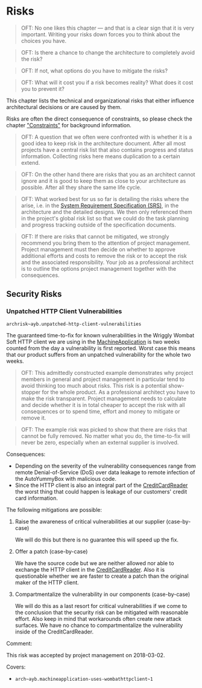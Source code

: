<!--
  #%L
  OpenFastTrace
  %%
  Copyright (C) 2018 itsallcode.org
  %%
  This document is based on https://arc42.org by Dr. G. Starke & Dr. P. Hruschka
  with modifications and additions from itsallcode.org, licensed under CC-BY-SA 4.0
  #L%
  -->

# Risks

> OFT: No one likes this chapter &mdash; and that is a clear sign that it is very important. Writing your risks down forces you to think about the choices you have.

> OFT: Is there a chance to change the architecture to completely avoid the risk?

> OFT: If not, what options do you have to mitigate the risks?

> OFT: What will it cost you if a risk becomes reality? What does it cost you to prevent it?

This chapter lists the technical and organizational risks that either influence architectural decisions or are caused by them.

Risks are often the direct consequence of constraints, so please check the chapter ["Constraints"](constraints.md) for background information.

> OFT: A question that we often were confronted with is whether it is a good idea to keep risk in the architecture document. After all most projects have a central risk list that also contains progress and status information. Collecting risks here means duplication to a certain extend.

> OFT: On the other hand there are risks that you as an architect cannot ignore and it is good to keep them as close to your architecture as possible. After all they share the same life cycle.

> OFT: What worked best for us so far is detailing the risks where the arise, i.e. in the [System Requirement Specification (SRS)](bibliography.md#srs), in the architecture and the detailed designs. We then only referenced them in the project's global risk list so that we could do the task planning and progress tracking outside of the specification documents.

> OFT: If there are risks that cannot be mitigated, we strongly recommend you bring them to the attention of project management. Project management must then decide on whether to approve additional efforts and costs to remove the risk or to accept the risk and the associated responsibility. Your job as a professional architect is to outline the options project management together with the consequences.

## Security Risks

### Unpatched HTTP Client Vulnerabilities
`archrisk~ayb.unpatched-http-client-vulnerabilities`

The guaranteed time-to-fix for known vulnerabilities in the Wriggly Wombat Soft HTTP client we are using in the [MachineApplication](components/MachineApplication.md) is two weeks counted from the day a vulnerability is first reported. Worst case this means that our product suffers from an unpatched vulnerability for the whole two weeks.

> OFT: This admittedly constructed example demonstrates why project members in general and project management in particular tend to avoid thinking too much about risks. This risk is a potential show-stopper for the whole product. As a professional architect you have to make the risk transparent. Project management needs to calculate and decide whether it is in total cheaper to accept the risk with all consequences or to spend time, effort and money to mitigate or remove it.

> OFT: The example risk was picked to show that there are risks that cannot be fully removed. No matter what you do, the time-to-fix will never be zero, especially when an external supplier is involved.  

Consequences:

* Depending on the severity of the vulnerability consequences range from remote Denial-of-Service (DoS) over data leakage to remote infection of the AutoYummyBox with malicious code.
* Since the HTTP client is also an integral part of the [CreditCardReader](components/CreditCardReader.md) the worst thing that could happen is leakage of our customers' credit card information. 

The following mitigations are possible:

1. Raise the awareness of critical vulnerabilities at our supplier (case-by-case)

   We will do this but there is no guarantee this will speed up the fix.

1. Offer a patch (case-by-case)

   We have the source code but we are neither allowed nor able to exchange the HTTP client in the [CreditCardReader](components/CreditCardReader.md).
   Also it is questionable whether we are faster to create a patch than the original maker of the HTTP client.

1. Compartmentalize the vulnerability in our components (case-by-case)

   We will do this as a last resort for critical vulnerabilities if we come to the conclusion that the security risk can be mitigated with reasonable effort.
   Also keep in mind that workarounds often create new attack surfaces.
   We have no chance to compartmentalize the vulnerability inside of the CreditCardReader.
   
Comment:

This risk was accepted by project management on 2018-03-02.

Covers:

* `arch~ayb.machineapplication-uses-wombathttpclient~1`
